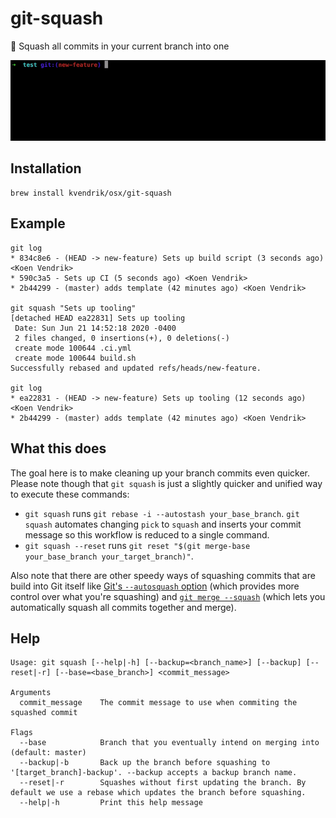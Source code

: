 # git-squash

👏 Squash all commits in your current branch into one

![](demo.gif)

## Installation

```
brew install kvendrik/osx/git-squash
```

## Example

```
git log
* 834c8e6 - (HEAD -> new-feature) Sets up build script (3 seconds ago) <Koen Vendrik>
* 590c3a5 - Sets up CI (5 seconds ago) <Koen Vendrik>
* 2b44299 - (master) adds template (42 minutes ago) <Koen Vendrik>

git squash "Sets up tooling"
[detached HEAD ea22831] Sets up tooling
 Date: Sun Jun 21 14:52:18 2020 -0400
 2 files changed, 0 insertions(+), 0 deletions(-)
 create mode 100644 .ci.yml
 create mode 100644 build.sh
Successfully rebased and updated refs/heads/new-feature.

git log
* ea22831 - (HEAD -> new-feature) Sets up tooling (12 seconds ago) <Koen Vendrik>
* 2b44299 - (master) adds template (42 minutes ago) <Koen Vendrik>
```

## What this does

The goal here is to make cleaning up your branch commits even quicker. Please note though that `git squash` is just a slightly quicker and unified way to execute these commands:

- `git squash` runs `git rebase -i --autostash your_base_branch`. `git squash` automates changing `pick` to `squash` and inserts your commit message so this workflow is reduced to a single command.
- `git squash --reset` runs `git reset "$(git merge-base your_base_branch your_target_branch)"`.

Also note that there are other speedy ways of squashing commits that are build into Git itself like [Git's `--autosquash` option](https://git-scm.com/docs/git-rebase#Documentation/git-rebase.txt---autosquash) (which provides more control over what you're squashing) and [`git merge --squash`](https://git-scm.com/docs/git-merge#Documentation/git-merge.txt---squash) (which lets you automatically squash all commits together and merge).

## Help

```
Usage: git squash [--help|-h] [--backup=<branch_name>] [--backup] [--reset|-r] [--base=<base_branch>] <commit_message>

Arguments
  commit_message    The commit message to use when commiting the squashed commit

Flags
  --base            Branch that you eventually intend on merging into (default: master)
  --backup|-b       Back up the branch before squashing to '[target_branch]-backup'. --backup accepts a backup branch name.
  --reset|-r        Squashes without first updating the branch. By default we use a rebase which updates the branch before squashing.
  --help|-h         Print this help message
```
